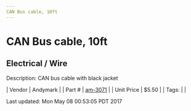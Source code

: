 ```yaml
---
CAN Bus cable, 10ft
---
```


# CAN Bus cable, 10ft
## Electrical / Wire
Description: 	CAN bus cable with black jacket 

| Vendor | Andymark | 
| Part # | [am-3071](http://www.andymark.com/product-p/am-3071.htm) | 
| Unit Price | $5.50 | 
| Tags: |  | 

Last updated: Mon May 08 00:53:05 PDT 2017
